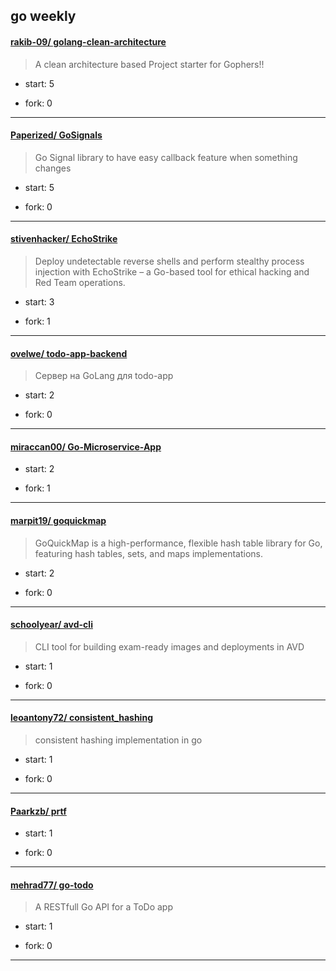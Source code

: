 ## go weekly

#### [rakib-09/ golang-clean-architecture](https://github.com/rakib-09/golang-clean-architecture)
>  A clean architecture based Project starter for Gophers!!
+ start: 5
+ fork: 0
---
#### [Paperized/ GoSignals](https://github.com/Paperized/GoSignals)
>  Go Signal library to have easy callback feature when something changes
+ start: 5
+ fork: 0
---
#### [stivenhacker/ EchoStrike](https://github.com/stivenhacker/EchoStrike)
>  Deploy undetectable reverse shells and perform stealthy process injection with EchoStrike – a Go-based tool for ethical hacking and Red Team operations.
+ start: 3
+ fork: 1
---
#### [ovelwe/ todo-app-backend](https://github.com/ovelwe/todo-app-backend)
>  Сервер на GoLang для todo-app
+ start: 2
+ fork: 0
---
#### [miraccan00/ Go-Microservice-App](https://github.com/miraccan00/Go-Microservice-App)
>  
+ start: 2
+ fork: 1
---
#### [marpit19/ goquickmap](https://github.com/marpit19/goquickmap)
>  GoQuickMap is a high-performance, flexible hash table library for Go, featuring hash tables, sets, and maps implementations.
+ start: 2
+ fork: 0
---
#### [schoolyear/ avd-cli](https://github.com/schoolyear/avd-cli)
>  CLI tool for building exam-ready images and deployments in AVD
+ start: 1
+ fork: 0
---
#### [leoantony72/ consistent_hashing](https://github.com/leoantony72/consistent_hashing)
>  consistent hashing implementation in go
+ start: 1
+ fork: 0
---
#### [Paarkzb/ prtf](https://github.com/Paarkzb/prtf)
>  
+ start: 1
+ fork: 0
---
#### [mehrad77/ go-todo](https://github.com/mehrad77/go-todo)
>  A RESTfull Go API for a ToDo app
+ start: 1
+ fork: 0
---
